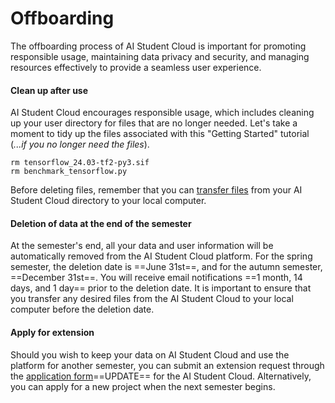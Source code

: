 # Offboarding

The offboarding process of AI Student Cloud is important for promoting responsible usage, maintaining data privacy and security, and managing resources effectively to provide a seamless user experience.

#### Clean up after use
AI Student Cloud encourages responsible usage, which includes cleaning up your user directory for files that are no longer needed. Let's take a moment to tidy up the files associated with this "Getting Started" tutorial (*...if you no longer need the files*).

```console
rm tensorflow_24.03-tf2-py3.sif
rm benchmark_tensorflow.py
```

Before deleting files, remember that you can [transfer files](/getting-started/file-transfer) from your AI Student Cloud directory to your local computer.

#### Deletion of data at the end of the semester
At the semester's end, all your data and user information will be automatically removed from the AI Student Cloud platform. For the spring semester, the deletion date is ==June 31st==, and for the autumn semester, ==December 31st==. You will receive email notifications ==1 month, 14 days, and 1 day== prior to the deletion date. It is important to ensure that you transfer any desired files from the AI Student Cloud to your local computer before the deletion date.

#### Apply for extension
Should you wish to keep your data on AI Student Cloud and use the platform for another semester, you can submit an extension request through the [application form](#)==UPDATE== for the AI Student Cloud. Alternatively, you can apply for a new project when the next semester begins.